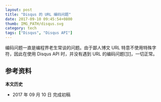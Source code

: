 ```yaml
---
layout: post
title: "Disqus 的 URL 编码问题"
date: 2017-09-10 09:45:54+0800
thumb: IMG_PATH/disqus.svg
category: tech
tags: ["Disqus", "Disqus API"]
---
```


编码问题一直是编程界老生常谈的问题。由于鄙人博文 URL 特意不使用特殊字符，因此在使用 Disqus API 时，并没有遇到 URL 的编码问题[[1]][1]，一切正常。

## 参考资料

[1]: http://www.ruanyifeng.com/blog/2010/02/url_encoding.html "关于URL编码 - 阮一峰的网络日志"

**本文历史**

* 2017 年 09 月 10 日 完成初稿
